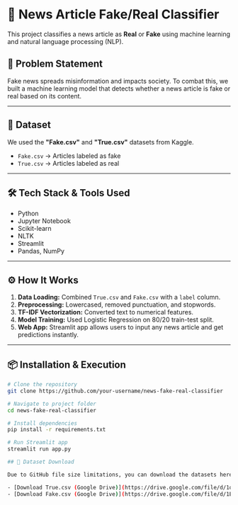 # 📰 News Article Fake/Real Classifier

This project classifies a news article as **Real** or **Fake** using machine learning and natural language processing (NLP).

## 📌 Problem Statement

Fake news spreads misinformation and impacts society. To combat this, we built a machine learning model that detects whether a news article is fake or real based on its content.

---

## 📁 Dataset

We used the **"Fake.csv"** and **"True.csv"** datasets from Kaggle.

- `Fake.csv` → Articles labeled as fake
- `True.csv` → Articles labeled as real

---

## 🛠️ Tech Stack & Tools Used

- Python
- Jupyter Notebook
- Scikit-learn
- NLTK
- Streamlit
- Pandas, NumPy

---

## ⚙️ How It Works

1. **Data Loading:** Combined `True.csv` and `Fake.csv` with a `label` column.
2. **Preprocessing:** Lowercased, removed punctuation, and stopwords.
3. **TF-IDF Vectorization:** Converted text to numerical features.
4. **Model Training:** Used Logistic Regression on 80/20 train-test split.
5. **Web App:** Streamlit app allows users to input any news article and get predictions instantly.

---

## 📦 Installation & Execution

```bash
# Clone the repository
git clone https://github.com/your-username/news-fake-real-classifier

# Navigate to project folder
cd news-fake-real-classifier

# Install dependencies
pip install -r requirements.txt

# Run Streamlit app
streamlit run app.py

## 📂 Dataset Download

Due to GitHub file size limitations, you can download the datasets here:

- [Download True.csv (Google Drive)](https://drive.google.com/file/d/1oGe0PQYLwJ_6YAmTamAWIarL3lzv1B5R/view?usp=sharing)
- [Download Fake.csv (Google Drive)](https://drive.google.com/file/d/1E5RgxD_r4CYbMZJp69y-W39sewgEvAEg/view?usp=sharing)
